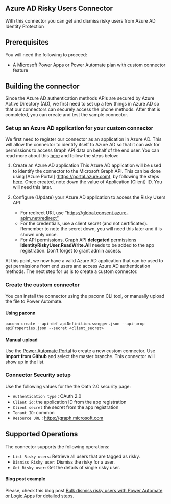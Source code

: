 
## Azure AD Risky Users Connector
With this connector you can get and dismiss risky users from Azure AD Identity Protection



## Prerequisites
You will need the following to proceed:
* A Microsoft Power Apps or Power Automate plan with custom connector feature

## Building the connector 
Since the Azure AD authentication methods APIs are secured by Azure Active Directory (AD), we first need to set up a few things in Azure AD so that our connectors can securely access the phone methods. After that is completed, you can create and test the sample connector.

### Set up an Azure AD application for your custom connector
We first need to register our connector as an application in Azure AD.  This will allow the connector to identify itself to Azure AD so that it can ask for permissions to access Graph API data on behalf of the end user.  You can read more about this [here](https://docs.microsoft.com/en-us/azure/active-directory/develop/authentication-scenarios) and follow the steps below:

1. Create an Azure AD application
This Azure AD application will be used to identify the connector to the Microsoft Graph API.  This can be done using [Azure Portal] (https://portal.azure.com), by following the steps [here](https://docs.microsoft.com/en-us/azure/active-directory/develop/quickstart-register-app).  Once created, note down the value of Application (Client) ID.  You will need this later.

2. Configure (Update) your Azure AD application to access the Risky Users API
    - For redirect URI, use “https://global.consent.azure-apim.net/redirect”
    - For the credentials, use a client secret (and not certificates).  Remember to note the secret down, you will need this later and it is shown only once.
    - For API permissions, Graph API **delegated** permissions **IdentityRiskyUser.ReadWrite.All** needs to be added to the app registration. Don't forget to grant admin access.
   
At this point, we now have a valid Azure AD application that can be used to get permissions from end users and access Azure AD authentication methods.  The next step for us is to create a custom connector.

### Create the custom connector
You can install the connector using the paconn CLI tool, or manually upload the file to Power Automate.

#### Using paconn
```paconn
paconn create --api-def apiDefinition.swagger.json --api-prop apiProperties.json --secret <client_secret>
```

#### Manual upload
Use the [Power Automate Portal](https://flow.microsoft.com) to create a new custom connector. Use **Import from Github** and select the master branche. This connector will show up in the list.

### Connector Security setup

Use the following values for the the Oath 2.0 security page:

* `Authentication type` : OAuth 2.0
* `Client id`: the application ID from the app registration
* `Client secret` the secret from the app registration
* `Tenant ID`: common
* `Resource URL` : https://graph.microsoft.com


## Supported Operations
The connector supports the following operations:
* `List Risky users`: Retrieve all users that are tagged as risky.
* `Dismiss Risky user`: Dismiss the risky for a user.
* `Get Risky user`: Get the details of single risky user.

#### Blog post example
Please, check this blog post [Bulk dismiss risky users with Power Automate or Logic Apps](https://janbakker.tech/bulk-dismiss-risky-users-with-power-automate-or-logic-apps/) for detailed steps. 
